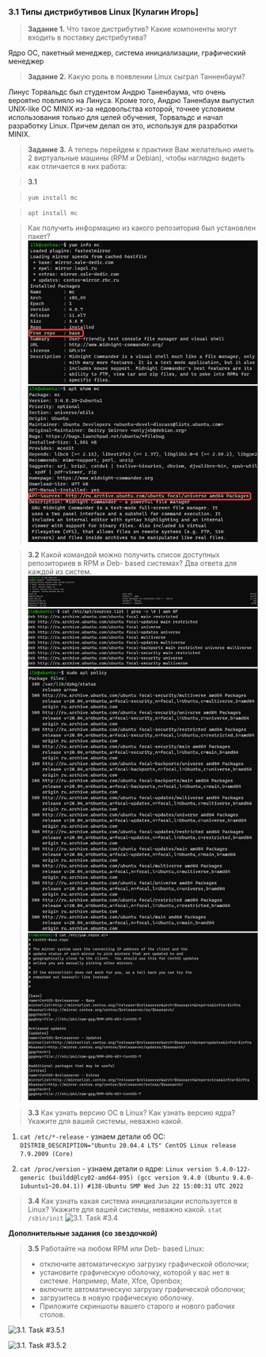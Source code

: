 ### 3.1 Типы дистрибутивов Linux [Кулагин Игорь]

>**Задание 1.**
>Что такое дистрибутив? Какие компоненты могут входить в поставку дистрибутива?

Ядро ОС, пакетный менеджер, система инициализации, графический менеджер 

>**Задание 2.**
>Какую роль в появлении Linux сыграл Танненбаум?

Линус Торвальдс был студентом Андрю Таненбаума, что очень вероятно повлияло на Линуса.
Кроме того, Андрю Таненбаум выпустил UNIX-like ОС MINIX из-за недовольства которой, точнее условием использования только для целей обучения, Торвальдс и начал разработку Linux. Причем делал он это, используя для разработки MINIX.

>**Задание 3.**
>А теперь перейдем к практике
>Вам желательно иметь 2 виртуальные машины (RPM и Debian), чтобы наглядно видеть как отличается в них работа:

>**3.1**

>```yum install mc```

>```apt install mc```

>Как получить информацию из какого репозитория был установлен пакет?
![3.1. Task #3.1](screenshots/3.1-3.1.1.png)
![3.1. Task #3.1](screenshots/3.1-3.1.2.png)

>**3.2** Какой командой можно получить список доступных репозиториев в RPM и Deb- based системах? Два ответа для каждой из систем.
![3.1. Task #3.2](screenshots/3.1-3.2.1.png)
![3.1. Task #3.2](screenshots/3.1-3.2.2.png)
![3.1. Task #3.2](screenshots/3.1-3.2.3.png)
![3.1. Task #3.2](screenshots/3.1-3.2.4.png)


>**3.3** Как узнать версию ОС в Linux? Как узнать версию ядра? Укажите для вашей системы, неважно какой.

1. ```cat /etc/*-release``` - узнаем детали об ОС: ```DISTRIB_DESCRIPTION="Ubuntu 20.04.4 LTS" CentOS Linux release 7.9.2009 (Core)```

2. ```cat /proc/version``` - узнаем детали о ядре: ```Linux version 5.4.0-122-generic (buildd@lcy02-amd64-095) (gcc version 9.4.0 (Ubuntu 9.4.0-1ubuntu1~20.04.1)) #138-Ubuntu SMP Wed Jun 22 15:00:31 UTC 2022```

>**3.4** Как узнать какая система инициализации используется в Linux? Укажите для вашей системы, неважно какой.
```stat /sbin/init```
![3.1. Task #3.4](screenshots/3.1-3.4.png)

**Дополнительные задания (со звездочкой)**

>**3.5** Работайте на любом RPM или Deb- based Linux:
> - отключите автоматическую загрузку графической оболочки;
> - установите графическую оболочку, которой у вас нет в системе. Например, Mate, Xfce, Openbox;
> - включите автоматическую загрузку графической оболочки;
> - загрузитесь в новую графическую оболочку.
> - Приложите скриншоты вашего старого и нового рабочих столов.

![3.1. Task #3.5.1](screenshots/3.1-3.5.1.png)

![3.1. Task #3.5.2](screenshots/3.1-3.5.2.png)
